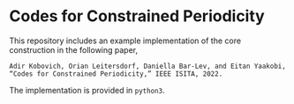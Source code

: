 # Codes for Constrained Periodicity

This repository includes an example implementation of the core construction in the following paper,

`Adir Kobovich, Orian Leitersdorf, Daniella Bar-Lev, and Eitan Yaakobi, “Codes for Constrained Periodicity,” IEEE ISITA, 2022.` 

The implementation is provided in `python3`.
